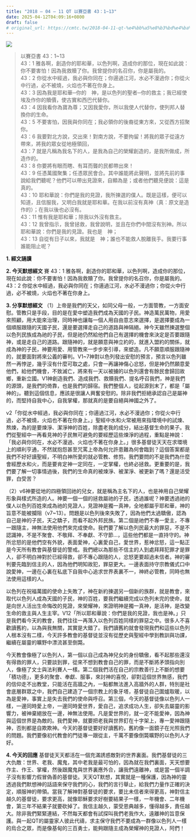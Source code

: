 ```yaml
---
title: "2018 – 04 – 11 QT 以賽亞書 43：1~13"
date: 2025-04-12T04:09:16+0800
draft: false
# original_url: https://cmtc.tw/2018-04-11-qt-%e4%bb%a5%e8%b3%bd%e4%ba%9e%e6%9b%b8-43%ef%bc%9a113
---
```


![](/images/qt.jpg)
> 以賽亞書 43：1\~13  
> 43：1 雅各啊，創造你的耶和華，以色列啊，造成你的那位，現在如此說：你不要害怕！因為我救贖了你。我曾提你的名召你，你是屬我的。  
> 43：2 你從水中經過，我必與你同在；你逿過江河，水必不漫過你；你從火中行過，必不被燒，火焰也不著在你身上。  
> 43：3 因為我是耶和華─你的　神，是以色列的聖者─你的救主；我已經使埃及作你的贖價，使古實和西巴代替你。  
> 43：4 因我看你為寶為尊；又因我愛你，所以我使人代替你，使列邦人替換你的生命。  
> 43：5 不要害怕，因我與你同在；我必領你的後裔從東方來，又從西方招聚你。  
> 43：6 我要對北方說，交出來！對南方說，不要拘留！將我的眾子從遠方帶來，將我的眾女從地極領回，  
> 43：7 就是凡稱為我名下的人，是我為自己的榮耀創造的，是我所做成，所造作的。  
> 43：8 你要將有眼而瞎、有耳而聾的民都帶出來！  
> 43：9 任憑萬國聚集；任憑眾民會合。其中誰能將此聲明，並將先前的事說給我們聽呢？他們可以帶出見證來，自顯為是；或者他們聽見便說：這是真的。  
> 43：10 耶和華說：你們是我的見證，我所揀選的僕人。既是這樣，便可以知道，且信服我，又明白我就是耶和華。在我以前沒有真神（真：原文是造作的）；在我以後也必沒有。  
> 43：11 惟有我是耶和華；除我以外沒有救主。  
> 43：12 我曾指示，我曾拯救，我曾說明，並且在你們中間沒有別神。所以耶和華說：你們是我的見證。我也是　神；  
> 43：13 自從有日子以來，我就是　神；誰也不能救人脫離我手。我要行事誰能阻止呢？

**1. 經文誦讀**

**2.  今天默想經文**
賽 43：1 雅各啊，創造你的耶和華，以色列啊，造成你的那位，現在如此說：你不要害怕！因為我救贖了你。我曾提你的名召你，你是屬我的。  
43：2 你從水中經過，我必與你同在；你逿過江河，水必不漫過你；你從火中行過，必不被燒，火焰也不著在你身上。

**3. 分享默想經文**
（1）上帝是我們的天父，如同父母一般，一方面管教，一方面安慰。管教只是手段，目的是在愛中塑造我們成為天國的子民。神造萬民萬物，用愛來照顧，用大能來治理，同時神也讓每一個人用自由意志來選擇，是選擇要成為一個順服跟隨的天國子民，還是要選擇走自己的道路與神隔絕。神今天雖然揀選整個以色列民族成為祂的子民，但是祂仍然給他們自己有選擇的機會來決定是否要跟隨神，或是走自己的道路。跟隨神的，就是願意與神立約的，就進入盟約的關係，就成為神的子民，神要用愛、用管教來一步步來引導，來塑造。凡不願意順服跟隨神的，就要面對將來公義的審判。V1\~7神對以色列發出安慰的預言，預言以色列雖然一再悖逆，幾乎沒有什麼可取之處，只會一再讓神傷心忿怒，但是神仍然願意愛他們，給他們機會，不致滅亡，將來有一天以被擄的以色列還會有餘民會歸回故鄉，重新立國。V1神創造我們、造成我們、救贖我們、提名呼召我們，神是我們的源頭，是我們的倚靠，也是我們的歸宿。我們整個人，從起源到末了，都是「屬神的」。聽到這個信息，應該是很讓人興奮安慰的。除非我們拒絕承認自己是屬神的，而堅持自我中心，自我掌權，那就真的是要自絕與神國之外了。

v2「你從水中經過，我必與你同在；你逿過江河，水必不漫過你；你從火中行過，必不被燒，火焰也不著在你身上。」聖經中水和火常被用來指環境中的試煉、熬煉，為的是要煉淨、潔淨神的百姓，除盡老我的成分，結出基督生命的果子。我們從聖經中一再看見神的子民無可避免的要經歷這些煉淨的過程，重點是神說：「我必與你同在，水必不漫過、火焰也不著在你身上。」很多基督徒天天在求環境上的順利亨通，不然就抱怨甚至咒罵上帝為何允許患難為何會臨到？這個答案都是我們不好好讀聖經，不明白神所愛的就必管教、修剪。我們要問的不是我們為什麼會經歷水和火，而是要肯定神一定同在，一定掌權，也終必拯救。更重要的是，我們要了解一切事情過後，我們的生命真的被煉淨、被潔淨、被更新了嗎？還是活受罪，白受苦？

（2）v6神要從地的四極領回祂的兒女，就是稱為主名下的人，也是神用自己榮耀形象與樣式所造的人。神要一個一個的拯救屬祂的子民，透過誰呢？神要透過祂的僕人以色列百姓來成為祂的見證人，見證神是獨一真神，全地都屬乎耶和華，神的旨意不能被攔阻（v7\~13）。問題是以色列後來失敗了，因為他們太過驕傲，認為自己是神的子民，天之驕子，而看不起外邦民族。第二個是祂們不專一愛主，不專一跟隨主，神無法使用他們來完成使命。我們要了解以色列民最大的罪惡，不是不認識神，不是不聚會、不敬拜、不奉獻、不守節…，這些他們都是一直持守的。神所忿怒的是他們空有外貌，表面愛神，心裏愛自己，愛世界，惹神忿怒，這一點正是今天所有教會與基督徒的警戒。我們總以為那些不信主的人到處拜拜犯罪才是罪人，卻不明白神對於已經得救，卻不專心跟隨的人，忿怒更要超過未信者。神的審判要先臨到信主的人，因為他們明知故犯，罪惡更大。一邊表面持守宗教儀式口中說愛神，一邊在心裏在私底下自我中心追求世界表裏不一，神終必管教，同時也無法使用這樣的人。

以色列在祝福萬國的使命上失敗了，神在新約揀選另一個新的族群，就是教會，來取代以色列人成為天國的子民，神的百姓，要我們繼續完成以色列未完的使命，就是向世人活出生命悔改的見證，來榮耀神，來證明神是獨一真神，是活神，是改變生命的救主與人生主宰。V12「所以耶和華說：你們是我的見證，我也是神。」只是我們看今天的教會，我們往往一再落入以色列百姓同樣的罪惡之中。很多人不喜歡讀舊約，以為與我無關，其實是大錯了。我們讀舊約就會發現我們和這些以色列人根本沒有二樣，今天許多教會的基督徒並沒有從歷史與聖經中學到教訓與功課，繼續在屬靈的曠野中漂流甚至倒斃。

今天教會像極了以色列人，第一個以自己成為神兒女的身份驕傲，看不起那些還沒有得救的罪人，只要談到罪，從來不想到教會自己的罪，而是不斷將矛頭指向別人，像極了文士與法利賽人一樣。第二個我們活在自己的宗教善行上不斷的想要「積功德」，更多的聚會、奉獻、服事，來討神的喜悅，卻對這個世界無感，我們的信仰走不出教堂，只能活在高牆之內，一點都無法進入高牆外的人群，特別是社會底層群眾之中，我們自己建造了一個宗教上的象牙塔，基督徒自己圍爐取暖，以為是愛神，事實上是失去我們的使命與呼召。第三個，今天的基督徒像以色列人一樣，一邊同時愛上帝，一邊同時愛世界，愛自己，追求成功人生，卻失去屬靈的影響力，被神棄絕放在一邊，神無法使用。凡是愛世界的，就一定不能愛神，因為神與這個世界是為敵的。我們愛神，就要把老我與世界釘在十字架上，專一愛神跟隨神，否則都是自欺欺神。今天的基督徒要好好讀舊約，舊約像一面鏡子在光照我們的問題。我們要像初代教會的門徒專一跟從主，千萬不要像倒斃曠野的以色列人才好。

**4. 今天的回應**
基督徒天天都活在一個充滿誘惑敵對的世界裏面。我們基督徒的三大仇敵：世界、老我、魔鬼，其中老我是最可怕的，因為就在我們裏面，天天想要作主、作王、掌權，然後跟魔鬼與世界裏應外合，讓我們遠離神，或是當一個半調子沒有影響力假冒偽善的基督徒。天天QT默想，其實就是一種保護，因為神的靈透過我們默想神的話語來保守我們的心，我們的言行舉止，給我們力量作正確的決定，順服神的帶領。當我了解神對基督徒的要求，要比未信者來得更高，神對信主越久的基督徒，要求更高，就像耶穌要求好樹要結果子一樣，一年機會、二年機會，第三年不結果子就要砍掉了。我信主越久，蒙受恩典越多，懂得越多，責任越大。除非我們緊緊連結，不然每天都會有試探叫我們老我作大，遠離神的旨意保護。與一起QT的屬靈家人彼此代禱，求主保守我們不要成為一群像以色列人一樣的烏合之眾，而是像基甸的三百勇士，能夠跟隨主成為榮耀神的見證人，阿們！
